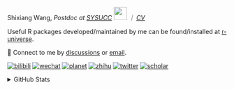 
<p>Shixiang Wang, <em>Postdoc at <a href="https://sysucc.org.cn/">SYSUCC</a> <img src="https://media.giphy.com/media/WUlplcMpOCEmTGBtBW/giphy.gif" width="30">  ｜ <a href="https://shixiangwang.github.io/cv-shixiang/">CV</a>
</em></p>

Useful R packages developed/maintained by me can be found/installed at [r-universe](https://shixiangwang.r-universe.dev/).

💬 Connect to me by
[discussions](https://github.com/ShixiangWang/self-study/discussions) or [email](mailto:shixiang1994wang@gmail.com). 

[![bilibili](https://img.shields.io/badge/王诗翔-B站-yellow)](https://space.bilibili.com/11553374) [![wechat](https://img.shields.io/badge/王诗翔-微信公众号-important)](https://shixiangwang.github.io/home/logo/qrcode.jpg) [![planet](https://img.shields.io/badge/王诗翔-知识星球-blueviolet)](https://t.zsxq.com/rBqbIei)  [![zhihu](https://img.shields.io/badge/王诗翔-知乎-blue)](https://www.zhihu.com/people/shixiangwang) [![twitter](https://img.shields.io/badge/WangShxiang-twitter-ff69b4)](https://twitter.com/WangShxiang) [![scholar](https://img.shields.io/badge/ShixiangWang-Scholar-00ffff)](https://scholar.google.com/citations?user=FvNp0NkAAAAJ) 

<details>
 
<summary>GitHub Stats</summary>


<!--START_SECTION:waka-->
**🐱 My GitHub Data** 

> 📦 4.3 MB Used in GitHub's Storage 
 > 
> 🏆 806 Contributions in the Year 2023
 > 
> 🚫 Not Opted to Hire
 > 
> 📜 87 Public Repositories 
 > 
> 🔑 26 Private Repositories 
 > 
**I'm an Early 🐤** 

```text
🌞 Morning                1831 commits        ████░░░░░░░░░░░░░░░░░░░░░   15.43 % 
🌆 Daytime                4852 commits        ██████████░░░░░░░░░░░░░░░   40.89 % 
🌃 Evening                4438 commits        █████████░░░░░░░░░░░░░░░░   37.40 % 
🌙 Night                  746 commits         ██░░░░░░░░░░░░░░░░░░░░░░░   06.29 % 
```
📅 **I'm Most Productive on Wednesday** 

```text
Monday                   1792 commits        ████░░░░░░░░░░░░░░░░░░░░░   15.10 % 
Tuesday                  2062 commits        ████░░░░░░░░░░░░░░░░░░░░░   17.38 % 
Wednesday                2192 commits        █████░░░░░░░░░░░░░░░░░░░░   18.47 % 
Thursday                 1774 commits        ████░░░░░░░░░░░░░░░░░░░░░   14.95 % 
Friday                   2012 commits        ████░░░░░░░░░░░░░░░░░░░░░   16.95 % 
Saturday                 891 commits         ██░░░░░░░░░░░░░░░░░░░░░░░   07.51 % 
Sunday                   1144 commits        ██░░░░░░░░░░░░░░░░░░░░░░░   09.64 % 
```


**I Mostly Code in R** 

```text
R                        80 repos            █████████████░░░░░░░░░░░░   51.28 % 
HTML                     22 repos            ████░░░░░░░░░░░░░░░░░░░░░   14.10 % 
Shell                    9 repos             █░░░░░░░░░░░░░░░░░░░░░░░░   05.77 % 
Rust                     4 repos             █░░░░░░░░░░░░░░░░░░░░░░░░   02.56 % 
TypeScript               1 repo              ░░░░░░░░░░░░░░░░░░░░░░░░░   00.64 % 
```




 Last Updated on 15/07/2023 18:58:40 UTC
<!--END_SECTION:waka-->

> These Readme stats are generated using github action [awesome-readme-stats](https://github.com/anmol098/waka-readme-stats)

-----

**NOTE: Top languages does not indicate my skill level or anything like that. It is just a metric of which languages have been hosted by me on GitHub based on the usage across repositories.**

</details>
